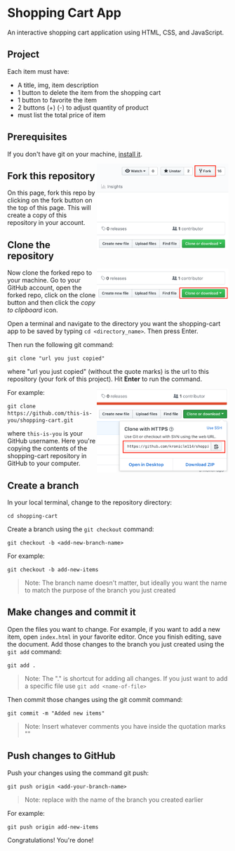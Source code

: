 # Shopping Cart App
An interactive shopping cart application using HTML, CSS, and JavaScript.

## Project 
Each item must have:
* A title, img, item description
* 1 button to delete the item from the shopping cart
* 1 button to favorite the item
* 2 buttons (+) (-) to adjust quantity of product
* must list the total price of item

## Prerequisites
If you don't have git on your machine, [install it]( https://help.github.com/articles/set-up-git/).

<img align="right" width="300" src="fork.png" alt="fork this repository" />

## Fork this repository

On this page, fork this repo by clicking on the fork button on the top of this page. This will create a copy of this repository in your account.

## Clone the repository

<img align="right" width="300" src="clone.png" alt="clone this repository" />

Now clone the forked repo to your machine. Go to your GitHub account, open the forked repo, click on the clone button and then click the *copy to clipboard* icon.

Open a terminal and navigate to the directory you want the shopping-cart app to be saved by typing `cd <directory_name>`. Then press Enter.  

Then run the following git command:

```
git clone "url you just copied"
```
where "url you just copied" (without the quote marks) is the url to this repository (your fork of this project). Hit **Enter** to run the command. 

<img align="right" width="300" src="copy.png" alt="copy URL to clipboard" />

For example:
```
git clone https://github.com/this-is-you/shopping-cart.git

```
where `this-is-you` is your GitHub username. Here you're copying the contents of the shopping-cart repository in GitHub to your computer.

## Create a branch 
In your local terminal, change to the repository directory:
```
cd shopping-cart
```
Create a branch using the `git checkout` command:
```
git checkout -b <add-new-branch-name>
```
For example:
```
git checkout -b add-new-items
```
> Note: The branch name doesn't matter, but ideally you want the name to match the purpose of the branch you just created

## Make changes and commit it 
Open the files you want to change. For example, if you want to add a new item, open `index.html` in your favorite editor. Once you finish editing, save the document. Add those changes to the branch you just created using the `git add` command:

```
git add .
```
> Note: The "." is shortcut for adding all changes. If you just want to add a specific file use `git add <name-of-file>`

Then commit those changes using the git commit command:

```
git commit -m "Added new items"
```
> Note: Insert whatever comments you have inside the quotation marks ""

## Push changes to GitHub
Push your changes using the command git push:

```
git push origin <add-your-branch-name>
```
> Note: replace <add-your-branch-name> with the name of the branch you created earlier

For example:
```
git push origin add-new-items
```

Congratulations! You're done! 
